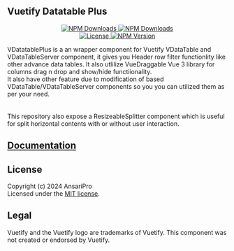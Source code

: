 ## Vuetify Datatable Plus
<p align="center">
  <a href="https://www.npmjs.com/package/v-datatable-plus">
    <img alt="NPM Downloads" src="https://img.shields.io/npm/d18m/v-datatable-plus">
  </a>
  <a href="https://www.npmjs.com/package/v-datatable-plus">
    <img alt="NPM Downloads" src="https://img.shields.io/npm/dm/v-datatable-plus">
  </a>
  <br>
  <a href="https://github.com/vuetifyjs/vuetify/blob/master/LICENSE.md">
    <img src="https://img.shields.io/npm/l/vuetify.svg" alt="License">
  </a>
  <a href="https://www.npmjs.com/package/v-datatable-plus">
    <img alt="NPM Version" src="https://img.shields.io/npm/v/v-datatable-plus">
  </a>
</p>

VDatatablePlus is a an wrapper component for Vuetify VDataTable and VDataTableServer component, it gives you Header row filter functionlity like other advance data tables. It also utlilize VueDraggable Vue 3 library for columns drag n drop and show/hide functiionality.
<br/>
It also have other feature due to modification of based VDataTable/VDataTableServer components so you you can utilized them as per your need.  
<br/><br/>
This repository also expose a ResizeableSplitter component which is useful for split horizontal contents with or without user interaction.

## [Documentation](https://ansaripro.github.io/v-datatable-plus/)

## License

Copyright (c) 2024 AnsariPro  
Licensed under the [MIT license](https://github.com/ansaripro/v-datatable-plus/blob/main/LICENSE.md).


## Legal

Vuetify and the Vuetify logo are trademarks of Vuetify. This component was not created or endorsed by Vuetify.


